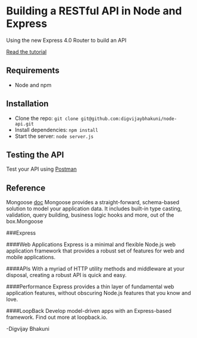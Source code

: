 # Building a RESTful API in Node and Express

Using the new Express 4.0 Router to build an API

[Read the tutorial](http://scotch.io/tutorials/javascript/build-a-restful-api-using-node-and-express-4)

## Requirements

- Node and npm

## Installation

- Clone the repo: `git clone git@github.com:digvijaybhakuni/node-api.git`
- Install dependencies: `npm install`
- Start the server: `node server.js`

## Testing the API
Test your API using [Postman](https://chrome.google.com/webstore/detail/postman-rest-client-packa/fhbjgbiflinjbdggehcddcbncdddomop)

## Reference 

Mongoose  [doc](http://mongoosejs.com/docs/)
Mongoose provides a straight-forward, schema-based solution to model your application data. It includes built-in type casting, validation, query building, business logic hooks and more, out of the box.Mongoose

###Express

####Web Applications
Express is a minimal and flexible Node.js web application framework that provides a robust set of features for web and mobile applications. 

####APIs
With a myriad of HTTP utility methods and middleware at your disposal, creating a robust API is quick and easy.

####Performance
Express provides a thin layer of fundamental web application features, without obscuring Node.js features that you know and love.

####LoopBack
Develop model-driven apps with an Express-based framework.
Find out more at loopback.io.


-Digvijay Bhakuni

